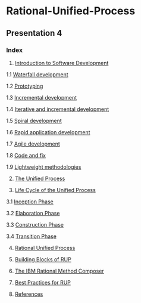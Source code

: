 # Rational-Unified-Process
## Presentation 4

### Index

1. [Introduction to Software Development](https://github.com/Krithika-Balan2290/Rational-Unified-Process/blob/master/docs/Intro_Software_development.md)

  1.1 [Waterfall development](https://github.com/Krithika-Balan2290/Rational-Unified-Process/blob/master/docs/Intro_Software_development.md)
  
  1.2 [Prototyping](https://github.com/Krithika-Balan2290/Rational-Unified-Process/blob/master/docs/Intro_Software_development.md)

  1.3 [Incremental development](https://github.com/Krithika-Balan2290/Rational-Unified-Process/blob/master/docs/Intro_Software_development.md)

  1.4 [Iterative and incremental development](https://github.com/Krithika-Balan2290/Rational-Unified-Process/blob/master/docs/Intro_Software_development.md)
  
  1.5 [Spiral development](https://github.com/Krithika-Balan2290/Rational-Unified-Process/blob/master/docs/Intro_Software_development.md)
  
  1.6 [Rapid application development](https://github.com/Krithika-Balan2290/Rational-Unified-Process/blob/master/docs/Intro_Software_development.md)
  
  1.7 [Agile development](https://github.com/Krithika-Balan2290/Rational-Unified-Process/blob/master/docs/Intro_Software_development.md)
  
  1.8 [Code and fix](https://github.com/Krithika-Balan2290/Rational-Unified-Process/blob/master/docs/Intro_Software_development.md)
  
  1.9 [Lightweight methodologies](https://github.com/Krithika-Balan2290/Rational-Unified-Process/blob/master/docs/Intro_Software_development.md)

2. [The Unified Process](https://github.com/Krithika-Balan2290/Rational-Unified-Process/blob/master/docs/unified.md)

3. [Life Cycle of the Unified Process](https://github.com/Krithika-Balan2290/Rational-Unified-Process/blob/master/docs/life_Cycle.md)

  3.1 [Inception Phase](https://github.com/Krithika-Balan2290/Rational-Unified-Process/blob/master/docs/life_Cycle.md)
  
  3.2 [Elaboration Phase](https://github.com/Krithika-Balan2290/Rational-Unified-Process/blob/master/docs/life_Cycle.md)
  
  3.3 [Construction Phase](https://github.com/Krithika-Balan2290/Rational-Unified-Process/blob/master/docs/life_Cycle.md)
  
  3.4 [Transition Phase](https://github.com/Krithika-Balan2290/Rational-Unified-Process/blob/master/docs/life_Cycle.md)
  
4. [Rational Unified Process](https://github.com/Krithika-Balan2290/Rational-Unified-Process/blob/master/docs/RUP.md)

5. [Building Blocks of RUP](https://github.com/Krithika-Balan2290/Rational-Unified-Process/blob/master/docs/building_blocks.md)
  
6. [The IBM Rational Method Composer](https://github.com/Krithika-Balan2290/Rational-Unified-Process/blob/master/docs/IBM_rational.md)

7. [Best Practices for RUP](https://github.com/Krithika-Balan2290/Rational-Unified-Process/blob/master/docs/best_Practices.md)

8. [References](https://github.com/Krithika-Balan2290/Rational-Unified-Process/blob/master/docs/refs.md)
